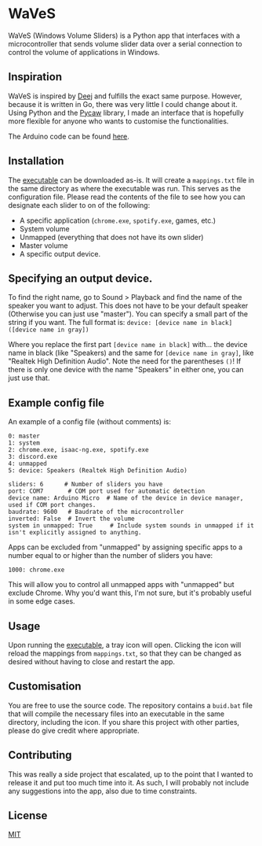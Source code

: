 # WaVeS

WaVeS (Windows Volume Sliders) is a Python app that interfaces with a microcontroller that sends volume slider data over a serial connection to control the volume of applications in Windows.

## Inspiration

WaVeS is inspired by [Deej](https://github.com/omriharel/deej) and fulfills the exact same purpose. However, because it is written in Go, there was very little I could change about it. Using Python and the [Pycaw](https://github.com/AndreMiras) library, I made an interface that is hopefully more flexible for anyone who wants to customise the functionalities.

The Arduino code can be found [here](https://github.com/omriharel/deej/blob/master/arduino/deej-5-sliders-vanilla/deej-5-sliders-vanilla.ino).

## Installation

The [executable](https://github.com/JRitmeester/WaVeS/releases/) can be downloaded as-is. It will create a `mappings.txt` file in the same directory as where the executable was run. This serves as the configuration file. Please read the contents of the file to see how you can designate each slider to on of the following:
* A specific application (`chrome.exe`, `spotify.exe`, games, etc.)
* System volume
* Unmapped (everything that does not have its own slider)
* Master volume
* A specific output device. 
  
## Specifying an output device.
To find the right name, go to Sound > Playback and find the name of the speaker you want to adjust. This does not have 
to be your default speaker (Otherwise you can just use "master"). You can specify a small part of the string if you 
want. The full format is: `device: [device name in black] ([device name in gray])`

Where you replace the first part `[device name in black]` with... the device name in black (like "Speakers) and the same
for `[device name in gray]`, like "Realtek High Definition Audio". Note the need for the parentheses `()`! If there is 
only one device with the name "Speakers" in either one, you can just use that.


## Example config file
An example of a config file (without comments) is:
```
0: master
1: system
2: chrome.exe, isaac-ng.exe, spotify.exe
3: discord.exe
4: unmapped
5: device: Speakers (Realtek High Definition Audio)

sliders: 6      # Number of sliders you have
port: COM7       # COM port used for automatic detection
device name: Arduino Micro  # Name of the device in device manager, used if COM port changes.
baudrate: 9600   # Baudrate of the microcontroller
inverted: False  # Invert the volume
system in unmapped: True     # Include system sounds in unmapped if it isn't explicitly assigned to anything.
```

Apps can be excluded from "unmapped" by assigning specific apps to a number equal to or higher than the number of sliders you have:
```
1000: chrome.exe
```
This will allow you to control all unmapped apps with "unmapped" but exclude Chrome. Why you'd want this, I'm not sure, but it's probably useful in some edge cases.

## Usage
Upon running the [executable](https://github.com/JRitmeester/WaVeS/releases/download/v1.0/WaVeSv1.0.exe), a tray icon will open. Clicking the icon will reload the mappings from `mappings.txt`, so that they can be changed as desired without having to close and restart the app.

## Customisation
You are free to use the source code. The repository contains a `buid.bat` file that will compile the necessary files into an executable in the same directory, including the icon. If you share this project with other parties, please do give credit where appropriate.

## Contributing
This was really a side project that escalated, up to the point that I wanted to release it and put too much time into it. As such, I will probably not include any suggestions into the app, also due to time constraints.

## License
[MIT](https://choosealicense.com/licenses/mit/)

